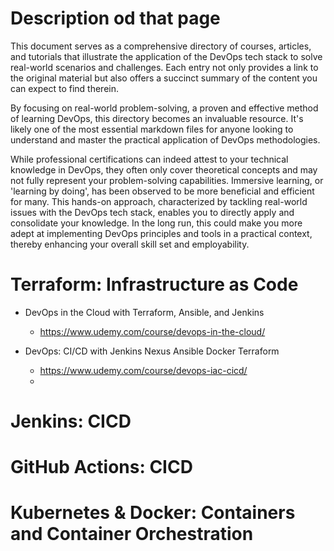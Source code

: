 
# Description od that page

This document serves as a comprehensive directory of courses, articles, and tutorials that illustrate the application of the DevOps tech stack to solve real-world scenarios and challenges. Each entry not only provides a link to the original material but also offers a succinct summary of the content you can expect to find therein.

By focusing on real-world problem-solving, a proven and effective method of learning DevOps, this directory becomes an invaluable resource. It's likely one of the most essential markdown files for anyone looking to understand and master the practical application of DevOps methodologies.

While professional certifications can indeed attest to your technical knowledge in DevOps, they often only cover theoretical concepts and may not fully represent your problem-solving capabilities. Immersive learning, or 'learning by doing', has been observed to be more beneficial and efficient for many. This hands-on approach, characterized by tackling real-world issues with the DevOps tech stack, enables you to directly apply and consolidate your knowledge. In the long run, this could make you more adept at implementing DevOps principles and tools in a practical context, thereby enhancing your overall skill set and employability.

# Terraform: Infrastructure as Code

- DevOps in the Cloud with Terraform, Ansible, and Jenkins
  - https://www.udemy.com/course/devops-in-the-cloud/

- DevOps: CI/CD with Jenkins Nexus Ansible Docker Terraform
  - https://www.udemy.com/course/devops-iac-cicd/
  - 

# Jenkins: CICD

# GitHub Actions: CICD

# Kubernetes & Docker: Containers and Container Orchestration
